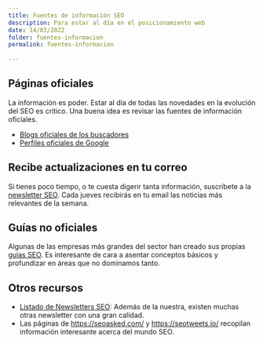 ```yaml
---
title: Fuentes de información SEO
description: Para estar al día en el posicionamiento web
date: 14/03/2022
folder: fuentes-informacion
permalink: fuentes-informacion
  
---
```



## Páginas oficiales

La información es poder. Estar al día de todas las novedades en la evolución del SEO es crítico. Una buena idea es revisar las fuentes de información oficiales.

- [Blogs oficiales de los buscadores](https://chuletaseo.com/blogs-oficiales) 
- [Perfiles oficiales de Google](https://chuletaseo.com/perfiles-oficiales-google)

## Recibe actualizaciones en tu correo

Si tienes poco tiempo, o te cuesta digerir tanta información, suscríbete a la [newsletter SEO](https://newsletter.chuletaseo.com). Cada jueves recibirás en tu email las noticias más relevantes de la semana.

## Guías no oficiales

Algunas de las empresas más grandes del sector han creado sus propias [guías SEO](https://chuletaseo.com/guias-seo). Es interesante de cara a asentar conceptos básicos y profundizar en áreas que no dominamos tanto.

## Otros recursos

- [Listado de Newsletters SEO](https://chuletaseo.com/newsletter-seo): Además de la nuestra, existen muchas otras newsletter con una gran calidad.
- Las páginas de https://seoasked.com/ y https://seotweets.io/ recopilan información interesante acerca del mundo SEO.
<!--stackedit_data:
eyJoaXN0b3J5IjpbLTQ2MTM4MTk0MiwxNzU1MjU5MTEzLC0xMz
g4ODQ5MTYzLDUxMzY1MzQwMSwxNDM3MjY3NTc1XX0=
-->
